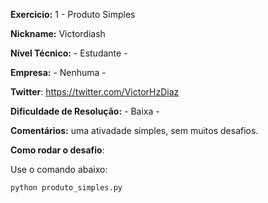 **Exercicio:** 1 - Produto Simples

**Nickname:** Victordiash

**Nível Técnico:** - Estudante -

**Empresa:** - Nenhuma -

**Twitter**: https://twitter.com/VictorHzDiaz

**Dificuldade de Resolução:** - Baixa -

**Comentários:** uma ativadade simples, sem muitos desafios.

**Como rodar o desafio**: 

Use o comando abaixo: 
```bash
python produto_simples.py
```